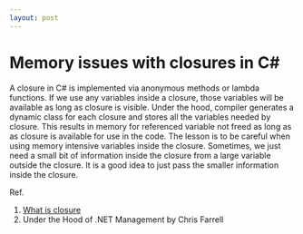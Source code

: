 ```yaml
---
layout: post
---
```

# Memory issues with closures in C#

A closure in C# is implemented via anonymous methods or lambda functions. If we use any variables inside a closure, those variables will be available as long as closure is visible. Under the hood, compiler generates a dynamic class for each closure and stores all the variables needed by closure. This results in memory for referenced variable not freed as long as as closure is available for use in the code. The lesson is to be careful when using memory intensive variables inside the closure. Sometimes, we just need a small bit of information inside the closure from a large variable outside the closure. It is a good idea to just pass the smaller information inside the closure.



Ref. 

1. [What is closure](https://csharpindepth.com/Articles/Closures)
2. Under the Hood of .NET Management by Chris Farrell